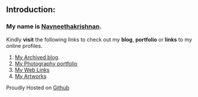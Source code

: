 ## Introduction:

### My name is [Navneethakrishnan](https://www.instagram.com/nav.kris).

Kindly **visit** the following links to check out my **blog**, **portfolio** or **links** to my online profiles.

1. [My Archived blog](https://i.navnee.tk). 
2. [My Photography portfolio](https://i.navnee.tk/photography/)
3. [My Web Links](https://ahref.n4vn33t.com)
4. [My Artworks](https://i.navnee.tk/artworks/)

Proudly Hosted on <a href="https://pages.github.com">Github</a>
